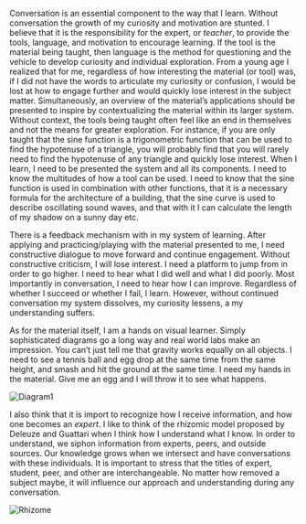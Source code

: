 Conversation is an essential component to the way that I learn.  Without conversation the growth of my curiosity and motivation are stunted.  I believe that it is the responsibility for the expert, or *teacher*, to provide the tools, language, and motivation to encourage learning.   If the tool is the material being taught, then language is the method for questioning and the vehicle to develop curiosity and individual exploration.  From a young age I realized that for me, regardless of how interesting the material (or tool) was,  if I did not have the words to articulate my curiosity or confusion, I would be lost at how to engage further and would quickly lose interest in the subject matter. Simultaneously, an overview of the material’s applications should be presented to inspire by contextualizing the material within its larger system.  Without context, the tools being taught often feel like an end in themselves and not the means for greater exploration.  For instance, if you are only taught that the sine function is a trigonometric function that can be used to find the hypotenuse of a triangle, you will probably find that you will rarely need to find the hypotenuse of any triangle and quickly lose interest.   When I learn, I need to be presented the system and all its components.  I need to know the multitudes of how a tool can be used.  I need to know that the sine function is used in combination with other functions, that it is a necessary formula for the architecture of a building, that the sine curve is used to describe oscillating sound waves, and that with it I can calculate the length of my shadow on a sunny day etc.  

There is a feedback mechanism with in my system of learning.  After applying and practicing/playing with the material presented to me, I need constructive dialogue to move forward and continue engagement.  Without constructive criticism, I will lose interest.  I need a platform to jump from in order to go higher.  I need to hear what I did well and what I did poorly.  Most importantly in conversation, I need to hear how I can improve.  Regardless of whether I succeed or whether I fail, I learn.  However, without continued conversation my system dissolves, my curiosity lessens, a my understanding suffers.

As for the material itself,  I am a hands on visual learner.  Simply sophisticated diagrams go a long way and real world labs make an impression.  You can’t just tell me that gravity works equally on all objects.  I need to see a tennis ball and egg drop at the same time from the same height, and smash and hit the ground at the same time.  I need my hands in the material.  Give me an egg and I will throw it to see what happens.  

![Diagram1](http://www.chesterdols.com/wp-content/uploads/2017/01/LearningDiagram.png)

I also think that it is import to recognize how I receive information, and how one becomes an *expert*.  I like to think of the rhizomic model proposed by Deleuze and Guattari when I think how I understand what I know.    In order to understand, we siphon information from experts, peers, and outside sources.  Our knowledge grows when we intersect and have conversations with these individuals.  It is important to stress that the titles of expert, student, peer, and other are interchangeable.   No matter how removed a subject maybe, it will influence our approach and understanding during any conversation.

![Rhizome](http://www.chesterdols.com/wp-content/uploads/2017/01/Rhizome.png)
